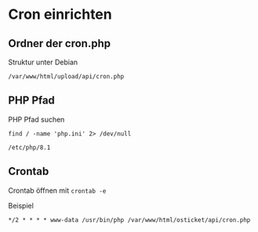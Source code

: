 # Cron einrichten

## Ordner der cron.php
Struktur unter Debian
```
/var/www/html/upload/api/cron.php
```

## PHP Pfad
PHP Pfad suchen
```
find / -name 'php.ini' 2> /dev/null
```
```
/etc/php/8.1
```

## Crontab

Crontab öffnen mit ```crontab -e```

Beispiel
```
*/2 * * * * www-data /usr/bin/php /var/www/html/osticket/api/cron.php
```
